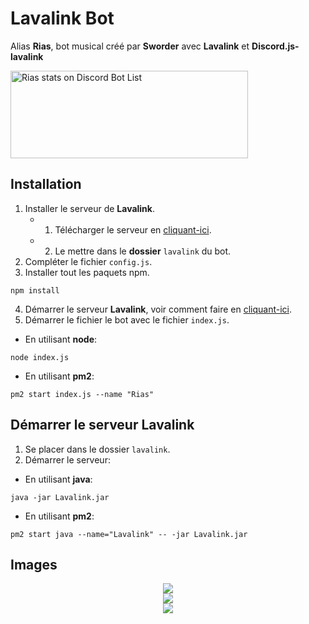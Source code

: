 # Lavalink Bot
Alias **Rias**, bot musical créé par **Sworder** avec **Lavalink** et **Discord.js-lavalink**

<a href="https://discordbotlist.com/bots/564797479808139265">
    <img 
        width="380" 
        height="140" 
        src="https://discordbotlist.com/bots/564797479808139265/widget" 
        alt="Rias stats on Discord Bot List">
</a>

## Installation 

1) Installer le serveur de **Lavalink**.
   - 1) Télécharger le serveur en [cliquant-ici](https://github.com/Frederikam/Lavalink/releases/download/3.2.0.3/Lavalink.jar).
   - 2) Le mettre dans le **dossier** `lavalink` du bot.
2) Compléter le fichier `config.js`.
3) Installer tout les paquets npm.
```
npm install
```
4) Démarrer le serveur **Lavalink**, voir comment faire en [cliquant-ici](#démarrer-le-serveur-lavalink).
5) Démarrer le fichier le bot avec le fichier `index.js`.
- En utilisant **node**:
```
node index.js
```
- En utilisant **pm2**:
```
pm2 start index.js --name "Rias"
```

## Démarrer le serveur Lavalink
1) Se placer dans le dossier `lavalink`.
2) Démarrer le serveur:
- En utilisant **java**:
```
java -jar Lavalink.jar
```
- En utilisant **pm2**:
```
pm2 start java --name="Lavalink" -- -jar Lavalink.jar
```

## Images

<p align="center">
   <img src="https://cdn.discordapp.com/attachments/459373842327011344/568059066241515520/unknown.png" />
   <br/>
   <img src="https://cdn.discordapp.com/attachments/459373842327011344/568059555989159957/unknown.png" />
   <br/>
   <img src="https://cdn.discordapp.com/attachments/459373842327011344/568059855122858009/unknown.png" />
</p>
